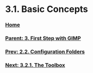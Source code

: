 # 3.1. Basic Concepts

### [Home](./00-home.md)
### [Parent: 3. First Step with GIMP](./03-00-first-step-with-gimp.md)
### [Prev: 2.2. Configuration Folders](./02-02-configuration-folders.md)
### [Next: 3.2.1. The Toolbox](./03-02-01-the-toolbox.md)